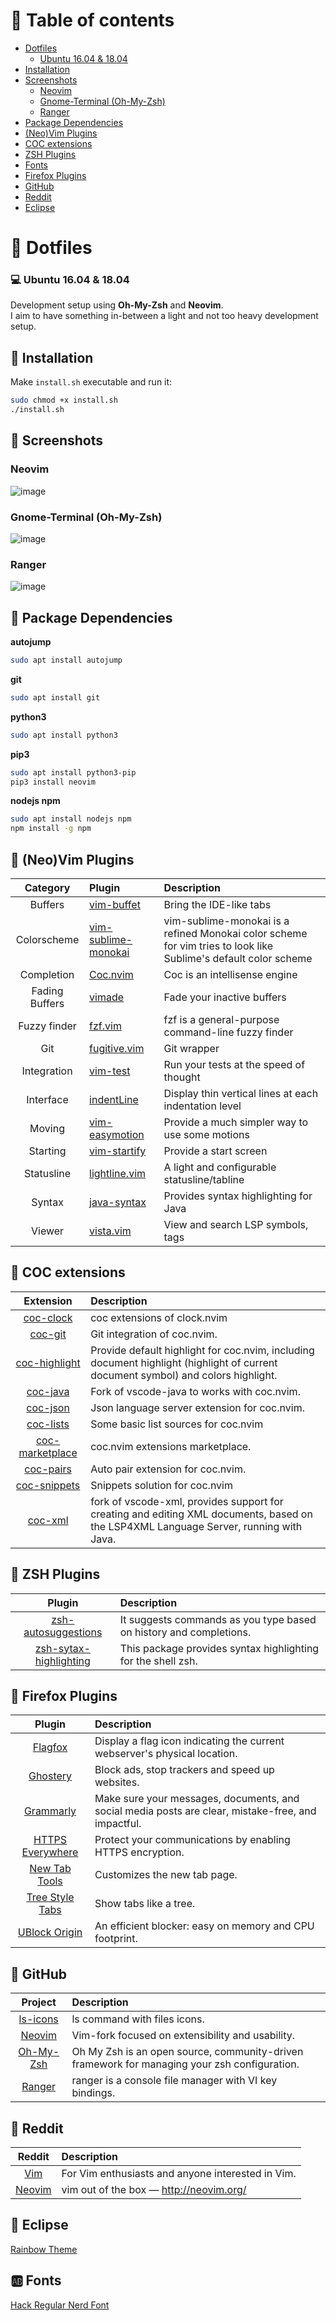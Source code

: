 # :book: Table of contents

- [Dotfiles](#open_file_folder-dotfiles)
	- [Ubuntu 16.04 & 18.04](#computer-ubuntu-1604--1804)
- [Installation](#wrench-installation)
- [Screenshots](#art-screenshots)
	- [Neovim](#neovim)
	- [Gnome-Terminal (Oh-My-Zsh)](#gnome-terminal-oh-my-zsh)
    - [Ranger](#ranger)
- [Package Dependencies](#scroll-package-dependencies)
- [(Neo)Vim Plugins](#bookmark_tabs-neovim-plugins)
- [COC extensions](#bookmark_tabs-coc-extensions)
- [ZSH Plugins](#bookmark_tabs-zsh-plugins)
- [Fonts](#ab-fonts)
- [Firefox Plugins](#link-firefox-plugins)
- [GitHub](#link-github)
- [Reddit](#link-reddit)
- [Eclipse](#link-eclipse)


# :open_file_folder: Dotfiles

### :computer: Ubuntu 16.04 & 18.04
Development setup using **Oh-My-Zsh** and **Neovim**.  
I aim to have something in-between a light and not too heavy development setup.

## :wrench: Installation

Make `install.sh` executable and run it:

```bash
sudo chmod +x install.sh
./install.sh
```

## :art: Screenshots

### Neovim
![image](https://user-images.githubusercontent.com/16366403/63007733-80a70980-be81-11e9-946e-16126cecf8ad.png)

### Gnome-Terminal (Oh-My-Zsh)
![image](https://user-images.githubusercontent.com/16366403/63007993-fc08bb00-be81-11e9-9a30-26e0a07e8199.png)

### Ranger
![image](https://user-images.githubusercontent.com/16366403/63037316-288ef800-bebf-11e9-8253-b5b83e7799e1.png)

## :scroll: Package Dependencies

**autojump**

```sh
sudo apt install autojump
```

**git**
```sh
sudo apt install git
```

**python3**

```sh
sudo apt install python3
```

**pip3**

```sh
sudo apt install python3-pip
pip3 install neovim
```

**nodejs npm**

```sh
sudo apt install nodejs npm
npm install -g npm
```

## :bookmark_tabs: (Neo)Vim Plugins

| Category       | Plugin                                                                       | Description                                                                                                     |
| :-:            | :-                                                                           | :-                                                                                                              |
| Buffers        | [vim-buffet](https://github.com/bagrat/vim-buffet)                           | Bring the IDE-like tabs                                                                                         |
| Colorscheme    | [vim-sublime-monokai](https://github.com/ErichDonGubler/vim-sublime-monokai) | vim-sublime-monokai is a refined Monokai color scheme for vim tries to look like Sublime's default color scheme |
| Completion     | [Coc.nvim](https://github.com/neoclide/coc.nvim)                             | Coc is an intellisense engine                                                                                   |
| Fading Buffers | [vimade](https://github.com/TaDaa/vimade)                                    | Fade your inactive buffers                                                                                      |
| Fuzzy finder   | [fzf.vim](https://github.com/junegunn/fzf.vim)                               | fzf is a general-purpose command-line fuzzy finder                                                              |
| Git            | [fugitive.vim](https://github.com/tpope/vim-fugitive)                        | Git wrapper                                                                                                     |
| Integration    | [vim-test](https://github.com/janko/vim-test)                                | Run your tests at the speed of thought                                                                          |
| Interface      | [indentLine](https://github.com/Yggdroot/indentLine)                         | Display thin vertical lines at each indentation level                                                           |
| Moving         | [vim-easymotion](https://github.com/easymotion/vim-easymotion)               | Provide a much simpler way to use some motions                                                                  |
| Starting       | [vim-startify](https://github.com/mhinz/vim-startify)                        | Provide a start screen                                                                                          |
| Statusline     | [lightline.vim](https://github.com/itchyny/lightline.vim)                    | A light and configurable statusline/tabline                                                                     |
| Syntax         | [java-syntax](https://github.com/uiiaoo/java-syntax.vim)                     | Provides syntax highlighting for Java                                                                           |
| Viewer         | [vista.vim](https://github.com/liuchengxu/vista.vim)                         | View and search LSP symbols, tags                                                                               |

## :bookmark_tabs: COC extensions

|  Extension    |  Description  |
|  :-:   | :- |
|  [coc-clock](https://github.com/iamcco/coc-clock)     | coc extensions of clock.nvim  |
|  [coc-git](https://github.com/neoclide/coc-git)       | Git integration of coc.nvim.  |
|  [coc-highlight](https://github.com/neoclide/coc-highlight)   | Provide default highlight for coc.nvim, including document highlight (highlight of current document symbol) and colors highlight.  |
|  [coc-java](https://github.com/neoclide/coc-java)     | Fork of vscode-java to works with coc.nvim.  |
|  [coc-json](https://github.com/neoclide/coc-json)     | Json language server extension for coc.nvim.  |
|  [coc-lists](https://github.com/neoclide/coc-lists)   | Some basic list sources for coc.nvim  |
|  [coc-marketplace](https://github.com/fannheyward/coc-marketplace)    | coc.nvim extensions marketplace.  |
|  [coc-pairs](https://github.com/neoclide/coc-pairs)   | Auto pair extension for coc.nvim.  |
|  [coc-snippets](https://github.com/neoclide/coc-snippets) | Snippets solution for coc.nvim  |
|  [coc-xml](https://github.com/fannheyward/coc-xml)    | fork of vscode-xml, provides support for creating and editing XML documents, based on the LSP4XML Language Server, running with Java.  |

## :bookmark_tabs: ZSH Plugins

|  Plugin       |  Description  |
|  :-:          |  :-           |
|  [zsh-autosuggestions](https://github.com/zsh-users/zsh-autosuggestions)      |  It suggests commands as you type based on history and completions.  |
|  [zsh-sytax-highlighting](https://github.com/zsh-users/zsh-syntax-highlighting)   |  This package provides syntax highlighting for the shell zsh.  |

## :link: Firefox Plugins
|  Plugin  |  Description  |
|  :-:  | :-  |
|  [Flagfox](https://addons.mozilla.org/en-US/firefox/addon/flagfox)  |  Display a flag icon indicating the current webserver's physical location.  |
|  [Ghostery](https://addons.mozilla.org/en-US/firefox/addon/ghostery)  |  Block ads, stop trackers and speed up websites.  |
|  [Grammarly](https://addons.mozilla.org/en-US/firefox/addon/grammarly-1)  |  Make sure your messages, documents, and social media posts are clear, mistake-free, and impactful.  |
|  [HTTPS Everywhere](https://addons.mozilla.org/en-US/firefox/addon/https-everywhere)  |  Protect your communications by enabling HTTPS encryption.  |
|  [New Tab Tools](https://addons.mozilla.org/en-US/firefox/addon/new-tab-tools)  |  Customizes the new tab page.  |
|  [Tree Style Tabs](https://addons.mozilla.org/en-US/firefox/addon/tree-style-tab)  |  Show tabs like a tree.  |
|  [UBlock Origin](https://addons.mozilla.org/en-US/firefox/addon/ublock-origin)  |  An efficient blocker: easy on memory and CPU footprint.  |

## :link: GitHub
|  Project  |  Description  |
|  :-:  |  :-  |
|  [ls-icons](https://github.com/sebastiencs/ls-icons)  |  ls command with files icons.  |
|  [Neovim](https://github.com/neovim/neovim)  |  Vim-fork focused on extensibility and usability.  |
|  [Oh-My-Zsh](https://github.com/robbyrussell/oh-my-zsh)  |  Oh My Zsh is an open source, community-driven framework for managing your zsh configuration.  |
|  [Ranger](https://github.com/ranger/ranger)  |  ranger is a console file manager with VI key bindings.  |

## :link: Reddit
|  Reddit  |  Description  |
|  :-:  |  :-  |
|  [Vim](https://www.reddit.com/r/vim/)  |  For Vim enthusiasts and anyone interested in Vim.  |
|  [Neovim](https://www.reddit.com/r/neovim)  |  vim out of the box — http://neovim.org/  |

## :link: Eclipse
[Rainbow Theme](http://www.eclipsecolorthemes.org/?view=theme&id=24587)

## :ab: Fonts

[Hack Regular Nerd Font](https://github.com/ryanoasis/nerd-fonts/blob/master/patched-fonts/Hack/Regular/complete/Hack%20Regular%20Nerd%20Font%20Complete.ttf)
